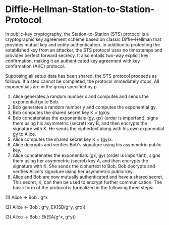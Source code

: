 # Diffie-Hellman-Station-to-Station-Protocol
In public-key cryptography, the Station-to-Station (STS) protocol is a cryptographic key agreement scheme based on classic Diffie–Hellman that provides mutual key and entity authentication.  In addition to protecting the established key from an attacker, the STS protocol uses no timestamps and provides perfect forward secrecy. It also entails two-way explicit key confirmation, making it an authenticated key agreement with key confirmation (AKC) protocol.

Supposing all setup data has been shared, the STS protocol proceeds as follows. If a step cannot be completed, the protocol immediately stops. All exponentials are in the group specified by p.

1. Alice generates a random number x and computes and sends the exponential gx to Bob.
2. Bob generates a random number y and computes the exponential gy.
3. Bob computes the shared secret key K = (gx)y.
4. Bob concatenates the exponentials (gy, gx) (order is important), signs them using his asymmetric (secret) key B, and then encrypts the signature with K. He sends the ciphertext along with his own exponential gy to Alice.
5. Alice computes the shared secret key K = (gy)x.
6. Alice decrypts and verifies Bob's signature using his asymmetric public key.
7. Alice concatenates the exponentials (gx, gy) (order is important), signs them using her asymmetric (secret) key A, and then encrypts the signature with K. She sends the ciphertext to Bob.
Bob decrypts and verifies Alice's signature using her asymmetric public key.
8. Alice and Bob are now mutually authenticated and have a shared secret. This secret, K, can then be used to encrypt further communication. The basic form of the protocol is formalized in the following three steps:

(1) Alice → Bob : g^x

(2) Alice ← Bob : g^y, EK(SB(g^y, g^x))

(3) Alice → Bob : Ek(SA(g^x, g^y))
